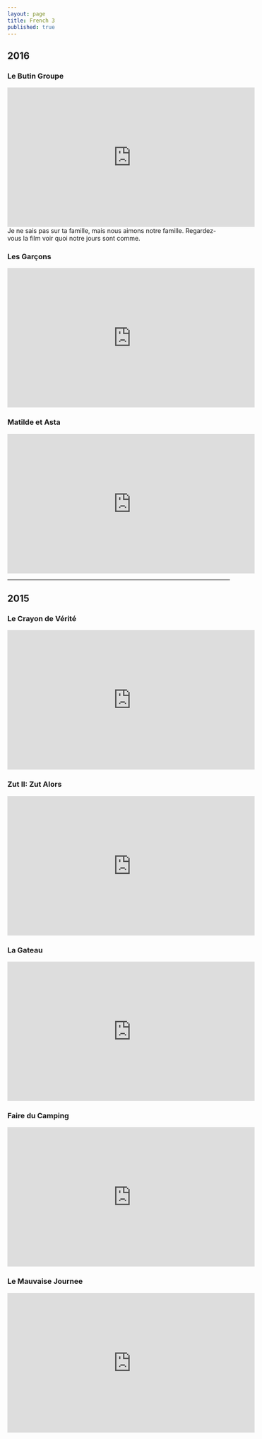 ```yaml
---
layout: page
title: French 3
published: true
---
```

## 2016

### Le Butin Groupe

<iframe width="560" height="315" src="https://www.youtube.com/embed/C6HcdZjAEeg" frameborder="0" allowfullscreen></iframe>
Je ne sais pas sur ta famille, mais nous aimons notre famille. Regardez-vous la film voir quoi notre jours sont comme.

### Les Garçons

<iframe width="560" height="315" src="https://www.youtube.com/embed/IJGe90AeIOE" frameborder="0" allowfullscreen></iframe>

### Matilde et Asta

<iframe width="560" height="315" src="https://www.youtube.com/embed/Fg9m-myIwpM" frameborder="0" allowfullscreen></iframe>

<hr>

## 2015

### Le Crayon de Vérité

<iframe width="560" height="315" src="https://www.youtube.com/embed/mzbQ7ZoSlGE" frameborder="0" allowfullscreen></iframe>

### Zut II: Zut Alors

<iframe width="560" height="315" src="https://www.youtube.com/embed/oAAYb8VWdlc" frameborder="0" allowfullscreen></iframe>

### La Gateau

<iframe width="560" height="315" src="https://www.youtube.com/embed/632gEwnA6Ns" frameborder="0" allowfullscreen></iframe>

### Faire du Camping

<iframe width="560" height="315" src="https://www.youtube.com/embed/2dIMReDwd-Q" frameborder="0" allowfullscreen></iframe>

### Le Mauvaise Journee

<iframe width="560" height="315" src="https://www.youtube.com/embed/PeAI8zUORq0" frameborder="0" allowfullscreen></iframe>
